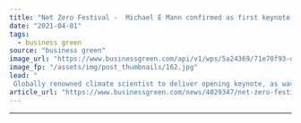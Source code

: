 ```yaml
---
title: "Net Zero Festival -  Michael E Mann confirmed as first keynote speaker"
date: "2021-04-01"
tags: 
  - business green
source: "business green"
image_url: "https://www.businessgreen.com/api/v1/wps/5a24369/71e70f93-db66-469a-aab2-8e76b503830a/7/BGNZF20-Logo-185x114.jpg"
image_fp: "/assets/img/post_thumbnails/162.jpg"
lead: "
 Globally renowned climate scientist to deliver opening keynote, as wave of high profile partners confirmed for the second annual Net Zero Festival ..."
article_url: "https://www.businessgreen.com/news/4029347/net-zero-festival-michael-mann-confirmed-keynote-speaker"
---
```


---

